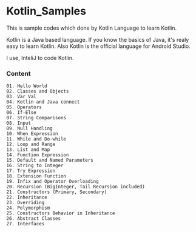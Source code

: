# Kotlin_Samples
This is sample codes which done by Kotlin Language to learn Kotlin.

Kotlin is a Java based language. If you know the basics of Java, it's realy easy to learn Kotlin. Also Kotlin is the official language for Android Studio.

I use, InteliJ to code Kotlin.

### Content
	01. Hello World
	02. Classes and Objects
	03. Var Val
	04. Kotlin and Java connect
	05. Operators
	06. If-Else
	07. String Comparisons
	08. Input
	09. Null Handling
	10. When Expression
	11. While and Do-while
	12. Loop and Range
	13. List and Map
	14. Function Expression
	15. Default and Named Parameters
	16. String to Integer
	17. Try Expression
	18. Extension Function
	19. Infix and Operator Overloading
	20. Recursion (BigInteger, Tail Recursion included)
	21. Constructors (Primary, Secondary)
	22. Inheritance
	23. Overriding
	24. Polymorphism
	25. Constructors Behavior in Inheritance
	26. Abstract Classes
	27. Interfaces
